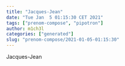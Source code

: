 ```yaml
---
title: "Jacques-Jean"
date: "Tue Jan  5 01:15:30 CET 2021"
tags: ["prenom-compose", "pipotron"]
author: m1ch3l
categories: ["generated"]
slug: "prenom-compose/2021-01-05-01:15:30"
---
```


Jacques-Jean
